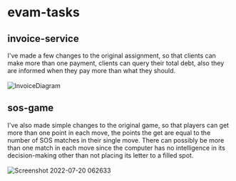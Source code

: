 # evam-tasks
## invoice-service
I've made a few changes to the original assignment, so that clients can make more than one payment, clients can query their total debt,
also they are informed when they pay more than what they should.
<br /><br />
![InvoiceDiagram](https://user-images.githubusercontent.com/35261110/179909949-8730ef2a-598e-42e0-93a0-9cf5a8f001ba.jpg)
## sos-game
I've also made simple changes to the original game, so that players can get more than one point in each move, the points the get are equal to the 
number of SOS matches in their single move. There can possibly be more than one match in each move since the computer has no intelligence
in its decision-making other than not placing its letter to a filled spot.
<br /><br />
![Screenshot 2022-07-20 062633](https://user-images.githubusercontent.com/35261110/179911907-c12abf79-5678-40ee-a737-274e954b60a0.png)
